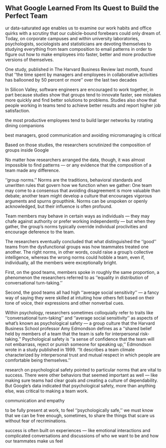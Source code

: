 ## What Google Learned From Its Quest to Build the Perfect Team


ur data-saturated age enables us to examine our work habits and office quirks with a scrutiny that our cubicle-bound forebears could only dream of. Today, on corporate campuses and within university laboratories, psychologists, sociologists and statisticians are devoting themselves to studying everything from team composition to email patterns in order to figure out how to make employees into faster, better and more productive versions of themselves. 

One study, published in The Harvard Business Review last month, found that ‘‘the time spent by managers and employees in collaborative activities has ballooned by 50 percent or more’’ over the last two decades

In Silicon Valley, software engineers are encouraged to work together, in part because studies show that groups tend to innovate faster, see mistakes more quickly and find better solutions to problems. Studies also show that people working in teams tend to achieve better results and report higher job satisfaction. 

the most productive employees tend to build larger networks by rotating dining companions

best managers, good communication and avoiding micromanaging is critical

Based on those studies, the researchers scrutinized the composition of groups inside Google

No matter how researchers arranged the data, though, it was almost impossible to find patterns — or any evidence that the composition of a team made any difference.

‘‘group norms.’’ Norms are the traditions, behavioral standards and unwritten rules that govern how we function when we gather: One team may come to a consensus that avoiding disagreement is more valuable than debate; another team might develop a culture that encourages vigorous arguments and spurns groupthink. Norms can be unspoken or openly acknowledged, but their influence is often profound.

Team members may behave in certain ways as individuals — they may chafe against authority or prefer working independently — but when they gather, the group’s norms typically override individual proclivities and encourage deference to the team.

The researchers eventually concluded that what distinguished the ‘‘good’’ teams from the dysfunctional groups was how teammates treated one another. The right norms, in other words, could raise a group’s collective intelligence, whereas the wrong norms could hobble a team, even if, individually, all the members were exceptionally bright.

First, on the good teams, members spoke in roughly the same proportion, a phenomenon the researchers referred to as ‘‘equality in distribution of conversational turn-taking.’’

Second, the good teams all had high ‘‘average social sensitivity’’ — a fancy way of saying they were skilled at intuiting how others felt based on their tone of voice, their expressions and other nonverbal cues.

Within psychology, researchers sometimes colloquially refer to traits like ‘‘conversational turn-taking’’ and ‘‘average social sensitivity’’ as aspects of what’s known as psychological safety — a group culture that the Harvard Business School professor Amy Edmondson defines as a ‘‘shared belief held by members of a team that the team is safe for interpersonal risk-taking.’’ Psychological safety is ‘‘a sense of confidence that the team will not embarrass, reject or punish someone for speaking up,’’ Edmondson wrote in a study published in 1999. ‘‘It describes a team climate characterized by interpersonal trust and mutual respect in which people are comfortable being themselves.’’

research on psychological safety pointed to particular norms that are vital to success. There were other behaviors that seemed important as well — like making sure teams had clear goals and creating a culture of dependability. But Google’s data indicated that psychological safety, more than anything else, was critical to making a team work.

communication and empathy

to be fully present at work, to feel ‘‘psychologically safe,’’ we must know that we can be free enough, sometimes, to share the things that scare us without fear of recriminations. 

success is often built on experiences — like emotional interactions and complicated conversations and discussions of who we want to be and how our teammates make us feel
